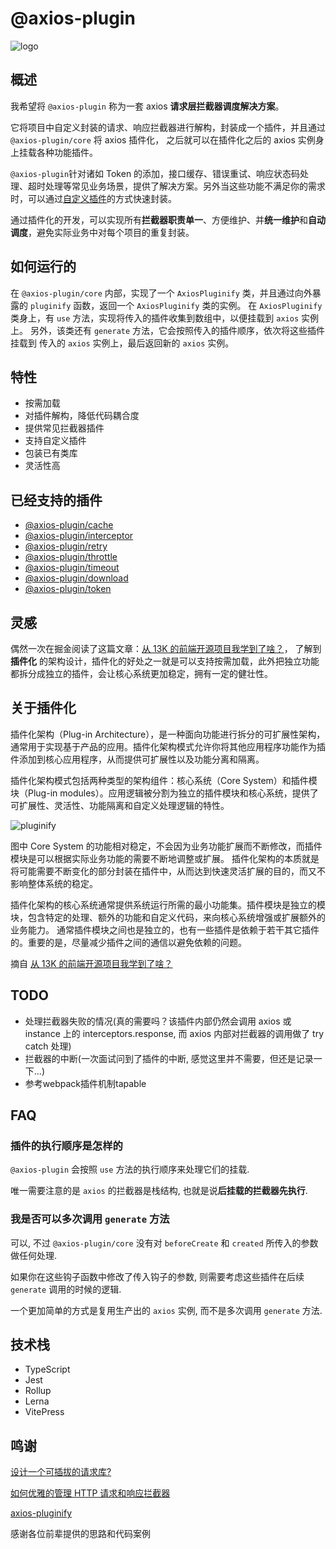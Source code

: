# @axios-plugin

![logo](../public/logo.svg)

## 概述

我希望将 `@axios-plugin` 称为一套 axios **请求层拦截器调度解决方案**。

它将项目中自定义封装的请求、响应拦截器进行解构，封装成一个插件，并且通过 `@axios-plugin/core` 将 axios 插件化，
之后就可以在插件化之后的 axios 实例身上挂载各种功能插件。

`@axios-plugin`针对诸如 Token 的添加，接口缓存、错误重试、响应状态码处理、超时处理等常见业务场景，提供了解决方案。另外当这些功能不满足你的需求时，可以通过[自定义插件](../guide/diy.md)的方式快速封装。


通过插件化的开发，可以实现所有**拦截器职责单一**、方便维护、并**统一维护**和**自动调度**，避免实际业务中对每个项目的重复封装。

## 如何运行的
在 `@axios-plugin/core` 内部，实现了一个 `AxiosPluginify` 类，并且通过向外暴露的 `pluginify` 函数，返回一个 `AxiosPluginify` 类的实例。
在 `AxiosPluginify` 类身上，有 `use` 方法，实现将传入的插件收集到数组中，以便挂载到 `axios` 实例上。
另外，该类还有 `generate` 方法，它会按照传入的插件顺序，依次将这些插件挂载到 传入的 `axios` 实例上，最后返回新的 `axios` 实例。

## 特性
- 按需加载
- 对插件解构，降低代码耦合度
- 提供常见拦截器插件
- 支持自定义插件
- 包装已有类库
- 灵活性高

## 已经支持的插件
- [@axios-plugin/cache](../plugin/cache.md)
- [@axios-plugin/interceptor](../plugin/interceptor.md)
- [@axios-plugin/retry](../plugin/retry.md)
- [@axios-plugin/throttle](../plugin/throttle.md)
- [@axios-plugin/timeout](../plugin/timeout.md)
- [@axios-plugin/download](../plugin/download.md)
- [@axios-plugin/token](../plugin/token.md)

## 灵感
偶然一次在掘金阅读了这篇文章：[从 13K 的前端开源项目我学到了啥？](https://juejin.cn/post/6876943860988772360)，
了解到 **插件化** 的架构设计，插件化的好处之一就是可以支持按需加载，此外把独立功能都拆分成独立的插件，会让核心系统更加稳定，拥有一定的健壮性。

## 关于插件化
插件化架构（Plug-in Architecture），是一种面向功能进行拆分的可扩展性架构，通常用于实现基于产品的应用。插件化架构模式允许你将其他应用程序功能作为插件添加到核心应用程序，从而提供可扩展性以及功能分离和隔离。

插件化架构模式包括两种类型的架构组件：核心系统（Core System）和插件模块（Plug-in modules）。应用逻辑被分割为独立的插件模块和核心系统，提供了可扩展性、灵活性、功能隔离和自定义处理逻辑的特性。

![pluginify](../public/pluginify.jpg)

图中 Core System 的功能相对稳定，不会因为业务功能扩展而不断修改，而插件模块是可以根据实际业务功能的需要不断地调整或扩展。 插件化架构的本质就是将可能需要不断变化的部分封装在插件中，从而达到快速灵活扩展的目的，而又不影响整体系统的稳定。

插件化架构的核心系统通常提供系统运行所需的最小功能集。插件模块是独立的模块，包含特定的处理、额外的功能和自定义代码，来向核心系统增强或扩展额外的业务能力。 通常插件模块之间也是独立的，也有一些插件是依赖于若干其它插件的。重要的是，尽量减少插件之间的通信以避免依赖的问题。

摘自 [从 13K 的前端开源项目我学到了啥？](https://juejin.cn/post/6876943860988772360)

## TODO
-  处理拦截器失败的情况(真的需要吗？该插件内部仍然会调用 axios 或 instance 上的 interceptors.response, 而 axios 内部对拦截器的调用做了 try catch 处理)
-  拦截器的中断(一次面试问到了插件的中断, 感觉这里并不需要，但还是记录一下...)
-  参考webpack插件机制tapable





## FAQ


### 插件的执行顺序是怎样的

`@axios-plugin` 会按照 `use` 方法的执行顺序来处理它们的挂载.

唯一需要注意的是 `axios` 的拦截器是栈结构, 也就是说**后挂载的拦截器先执行**.


### 我是否可以多次调用 `generate` 方法

可以, 不过 `@axios-plugin/core` 没有对 `beforeCreate` 和 `created` 所传入的参数做任何处理.

如果你在这些钩子函数中修改了传入钩子的参数, 则需要考虑这些插件在后续 `generate` 调用的时候的逻辑.

一个更加简单的方式是复用生产出的 `axios` 实例, 而不是多次调用 `generate` 方法.

## 技术栈
- TypeScript
- Jest
- Rollup
- Lerna
- VitePress


## 鸣谢


[设计一个可插拔的请求库?](https://juejin.cn/post/6960254713631604766#heading-14)

[如何优雅的管理 HTTP 请求和响应拦截器](https://www.yuque.com/wangpingan/cute-frontend/ocl9ah)

[axios-pluginify](https://github.com/uioz/axios-pluginify)

感谢各位前辈提供的思路和代码案例

